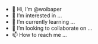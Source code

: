- 👋 Hi, I’m @woibaper
- 👀 I’m interested in ...
- 🌱 I’m currently learning ...
- 💞️ I’m looking to collaborate on ...
- 📫 How to reach me ...

<!---
woibaper/woibaper is a ✨ special ✨ repository because its `README.md` (this file) appears on your GitHub profile.
You can click the Preview link to take a look at your changes.
--->
